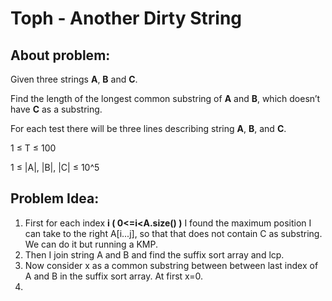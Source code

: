 # Toph - Another Dirty String

## About problem:  
Given three strings  **A**,  **B**  and  **C**.

Find the length of the longest common substring of  **A**  and  **B**, which doesn’t have  **C**  as a substring.
  
  For each test there will be three lines describing string  **A**,  **B**, and  **C**.

1 ≤ T ≤ 100

1 ≤ |A|, |B|, |C| ≤ 10^5  

## Problem Idea:  

 1. First for each index **i ( 0<=i<A.size() )** I found the maximum position I can take to the right A[i...j], so that that does not contain C as substring. We can do it but running a KMP.
 2. Then I join string A and B and find the suffix sort array and lcp.
 3. Now consider x as a common substring between between last index of A and B in the suffix sort array. At first x=0.
 4. 
<!--stackedit_data:
eyJoaXN0b3J5IjpbLTE3MTExMTQwNzMsLTExMTA4MTgxMCwxNj
M2NDYyMTEyXX0=
-->